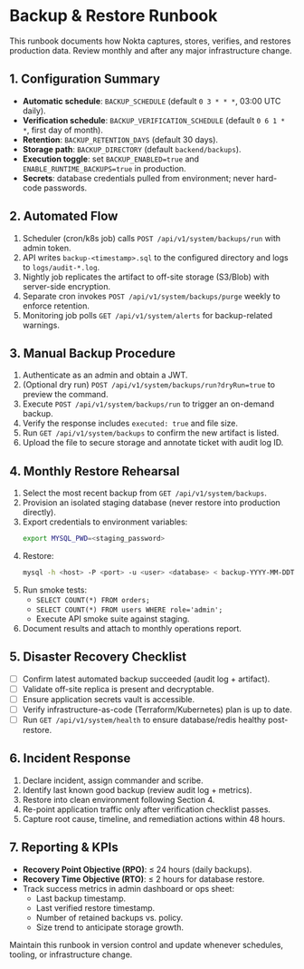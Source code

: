 # Backup & Restore Runbook

This runbook documents how Nokta captures, stores, verifies, and restores production data. Review monthly and after any major infrastructure change.

## 1. Configuration Summary
- **Automatic schedule**: `BACKUP_SCHEDULE` (default `0 3 * * *`, 03:00 UTC daily).
- **Verification schedule**: `BACKUP_VERIFICATION_SCHEDULE` (default `0 6 1 * *`, first day of month).
- **Retention**: `BACKUP_RETENTION_DAYS` (default 30 days).
- **Storage path**: `BACKUP_DIRECTORY` (default `backend/backups`).
- **Execution toggle**: set `BACKUP_ENABLED=true` and `ENABLE_RUNTIME_BACKUPS=true` in production.
- **Secrets**: database credentials pulled from environment; never hard-code passwords.

## 2. Automated Flow
1. Scheduler (cron/k8s job) calls `POST /api/v1/system/backups/run` with admin token.
2. API writes `backup-<timestamp>.sql` to the configured directory and logs to `logs/audit-*.log`.
3. Nightly job replicates the artifact to off-site storage (S3/Blob) with server-side encryption.
4. Separate cron invokes `POST /api/v1/system/backups/purge` weekly to enforce retention.
5. Monitoring job polls `GET /api/v1/system/alerts` for backup-related warnings.

## 3. Manual Backup Procedure
1. Authenticate as an admin and obtain a JWT.
2. (Optional dry run) `POST /api/v1/system/backups/run?dryRun=true` to preview the command.
3. Execute `POST /api/v1/system/backups/run` to trigger an on-demand backup.
4. Verify the response includes `executed: true` and file size.
5. Run `GET /api/v1/system/backups` to confirm the new artifact is listed.
6. Upload the file to secure storage and annotate ticket with audit log ID.

## 4. Monthly Restore Rehearsal
1. Select the most recent backup from `GET /api/v1/system/backups`.
2. Provision an isolated staging database (never restore into production directly).
3. Export credentials to environment variables:
   ```bash
   export MYSQL_PWD=<staging_password>
   ```
4. Restore:
   ```bash
   mysql -h <host> -P <port> -u <user> <database> < backup-YYYY-MM-DDTHH-MM-SS.sql
   ```
5. Run smoke tests:
   - `SELECT COUNT(*) FROM orders;`
   - `SELECT COUNT(*) FROM users WHERE role='admin';`
   - Execute API smoke suite against staging.
6. Document results and attach to monthly operations report.

## 5. Disaster Recovery Checklist
- [ ] Confirm latest automated backup succeeded (audit log + artifact).
- [ ] Validate off-site replica is present and decryptable.
- [ ] Ensure application secrets vault is accessible.
- [ ] Verify infrastructure-as-code (Terraform/Kubernetes) plan is up to date.
- [ ] Run `GET /api/v1/system/health` to ensure database/redis healthy post-restore.

## 6. Incident Response
1. Declare incident, assign commander and scribe.
2. Identify last known good backup (review audit log + metrics).
3. Restore into clean environment following Section 4.
4. Re-point application traffic only after verification checklist passes.
5. Capture root cause, timeline, and remediation actions within 48 hours.

## 7. Reporting & KPIs
- **Recovery Point Objective (RPO)**: ≤ 24 hours (daily backups).
- **Recovery Time Objective (RTO)**: ≤ 2 hours for database restore.
- Track success metrics in admin dashboard or ops sheet:
  - Last backup timestamp.
  - Last verified restore timestamp.
  - Number of retained backups vs. policy.
  - Size trend to anticipate storage growth.

Maintain this runbook in version control and update whenever schedules, tooling, or infrastructure change.
